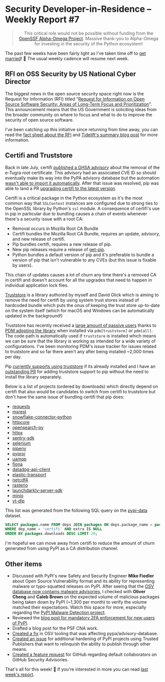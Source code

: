 # Security Developer-in-Residence – Weekly Report #7

<blockquote>
  <center>This critical role would not be possible without funding from the <a href="https://alpha-omega.dev">OpenSSF Alpha-Omega Project</a>.
  Massive thank-you to Alpha-Omega for investing in the security of the Python ecosystem!</center>
</blockquote>

The past few weeks have been fairly light as I've taken time off to [get married](https://twitter.com/sethmlarson/status/1692284180183318789)! 🎉
The usual weekly cadence will resume next week.

## RFI on OSS Security by US National Cyber Director

The biggest news in the open source security space right now is the Request for Information (RFI)
titled "[Request for Information on Open Source Software Security: Areas of Long-Term Focus and Prioritization](https://www.whitehouse.gov/wp-content/uploads/2023/08/OS3I-RFI-Embargoed-Until-08102023-0500EST.pdf)".
This announcement means that the US Government is soliciting ideas from the broader community
on where to focus and what to do to improve the security of open source software.

I've been catching up this initiative since returning from time away, you can read the [fact sheet about the RFI](https://www.whitehouse.gov/oncd/briefing-room/2023/08/10/fact-sheet-office-of-the-national-cyber-director-requests-public-comment-on-open-source-software-security-and-memory-safe-programming-languages/)
and [Tidelift's summary blog post](https://blog.tidelift.com/new-rfi-shows-the-us-gov-effort-to-invest-in-open-source-is-picking-up-steam) for more information.

## Certifi and Truststore

Back in late July, certifi [published a GHSA advisory](https://github.com/advisories/GHSA-xqr8-7jwr-rhp7) about the removal of the e-Tugra root certificate.
This advisory had an associated CVE ID so should eventually make its way into the PyPA advisory database
but the automation [wasn't able to import it automatically](https://github.com/pypa/advisory-database/pull/138).
After that issue was resolved, pip was able to land a PR [upgrading certifi to the latest version](https://github.com/pypa/pip/pull/12206).

Certifi is a critical package in the Python ecosystem as it's the most common way that `SSLContext` instances
are configured due to strong ties to the OpenSSL library by Python's `ssl` module. A consequence of certifi's
use in pip in particular due to bundling causes a chain of events whenever there's a security issue with a root CA:

* Removal occurs in Mozilla Root CA Bundle
* Certifi bundles the Mozilla Root CA Bundle, requires an update, advisory, and new release of certifi.
* Pip bundles certifi, requires a new release of pip.
* New pip releases require a release of [get-pip](https://github.com/pypa/get-pip).
* Python bundles a default version of pip and it's preferable to bundle a version of pip that isn't
  vulnerable to any CVEs (but this issue is fixable by users).

This chain of updates causes a lot of churn any time there's a removed CA in certifi and doesn't account for
all the upgrades that need to happen in individual application lock files.

[Truststore](https://truststore.readthedocs.io) is a library authored by myself and David Glick which is aiming to remove the need for certifi
by using system trust stores instead of hardcoded bundle which puts the onus of keeping the trust store up-to-date on the system
itself (which for macOS and Windows can be automatically updated in the background!)

Truststore has recently received a [large amount of passive users](https://twitter.com/sethmlarson/status/1687845307558600704)
thanks to [PDM adopting the library](https://twitter.com/sethmlarson/status/1687842369440227328)
when installed via `pdm[truststore]` or `pdm[all]`. The code path is automatically used if `truststore`
is installed which means we can be sure that the library is working as intended for a wide variety of configurations.
I've been monitoring PDM's issue tracker for issues related to truststore and so far there aren't any
after being installed ~2,000 times per day.

Pip [currently supports using truststore](https://pip.pypa.io/en/stable/topics/https-certificates/#using-system-certificate-stores) if its already installed and I have an [outstanding PR](https://github.com/pypa/pip/pull/12107) for adding truststore support
to pip without the need to install the library separately.

Below is a list of projects (ordered by downloads) which directly depend on certifi that also would be
candidates to switch from certifi to truststore but don't have the same issue of bundling certifi that pip does:

- [requests](https://pypi.org/project/requests)
- [msrest](https://pypi.org/project/msrest)
- [snowflake-connector-python](https://pypi.org/project/snowflake-connector-python)
- [httpcore](https://pypi.org/project/httpcore)
- [opensearch-py](https://pypi.org/project/opensearch-py)
- [httpx](https://pypi.org/project/httpx)
- [sentry-sdk](https://pypi.org/project/sentry-sdk)
- [selenium](https://pypi.org/project/selenium)
- [pipenv](https://pypi.org/project/pipenv)
- [pyproj](https://pypi.org/project/pyproj)
- [uamqp](https://pypi.org/project/uamqp)
- [fiona](https://pypi.org/project/fiona)
- [datadog-api-client](https://pypi.org/project/datadog-api-client)
- [elastic-transport](https://pypi.org/project/elastic-transport)
- [netcdf4](https://pypi.org/project/netcdf4)
- [rasterio](https://pypi.org/project/rasterio)
- [launchdarkly-server-sdk](https://pypi.org/project/launchdarkly-server-sdk)
- [minio](https://pypi.org/project/minio)
- [yt-dlp](https://pypi.org/project/yt-dlp)

This list was generated from the following SQL query on the [pypi-data](https://github.com/sethmlarson/pypi-data) dataset.

```sql
SELECT packages.name FROM deps JOIN packages ON deps.package_name = packages.name
WHERE dep_name = 'certifi' AND extra IS NULL
ORDER BY packages.downloads DESC LIMIT 20;
```

I'm hopeful we can move away from certifi to reduce the amount of churn generated from using PyPI as a CA distribution channel.

## Other items

* Discussed with PyPI's new Safety and Security Engineer **Mike Fiedler** about Open Source Vulnerability format and its
  ability for representing malware or typo-squatted releases on PyPI. After seeing that the [OSV database now contains malware advisories](https://twitter.com/halbecaf/status/1689832761681682432),
  I checked with **Oliver Cheng** and **Caleb Brown** on the expected volume of malicious packages
  being taken down by PyPI (~1,300 per month) to verify the volume matched their expectations.
  Watch this space for more, especially regarding the [PyPI Malware Detection project](https://discuss.python.org/t/pypi-malware-detection-project/28222).
* Reviewed the [blog post for mandatory 2FA enforcement for new users of PyPI](https://blog.pypi.org/posts/2023-08-08-2fa-enforcement-for-new-users/).
* Drafted a blog post for the PSF CNA work.
* [Created a fix](https://github.com/google/osv.dev/pull/1548) in OSV tooling that was affecting pypa/advisory-database.
* [Created an issue](https://github.com/pypi/warehouse/issues/14300) for additional hardening of PyPI projects using Trusted Publishers that want to relinquish the ability to publish through other means.
* [Created a feature request](https://github.com/orgs/community/discussions/63041) for GitHub regarding default collaborators on GitHub Security Advisories.

That's all for this week! 👋 If you're interested in more you can read [last week's report](http://sethmlarson.dev/security-developer-in-residence-weekly-report-6).
